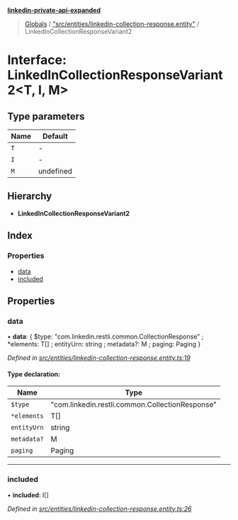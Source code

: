 **[linkedin-private-api-expanded](../README.md)**

> [Globals](../globals.md) / ["src/entities/linkedin-collection-response.entity"](../modules/_src_entities_linkedin_collection_response_entity_.md) / LinkedInCollectionResponseVariant2

# Interface: LinkedInCollectionResponseVariant2<T, I, M\>

## Type parameters

Name | Default |
------ | ------ |
`T` | - |
`I` | - |
`M` | undefined |

## Hierarchy

* **LinkedInCollectionResponseVariant2**

## Index

### Properties

* [data](_src_entities_linkedin_collection_response_entity_.linkedincollectionresponsevariant2.md#data)
* [included](_src_entities_linkedin_collection_response_entity_.linkedincollectionresponsevariant2.md#included)

## Properties

### data

•  **data**: { $type: \"com.linkedin.restli.common.CollectionResponse\" ; *elements: T[] ; entityUrn: string ; metadata?: M ; paging: Paging  }

*Defined in [src/entities/linkedin-collection-response.entity.ts:19](https://github.com/khanhtranngoccva/linkedin-private-api/blob/17c022a/src/entities/linkedin-collection-response.entity.ts#L19)*

#### Type declaration:

Name | Type |
------ | ------ |
`$type` | \"com.linkedin.restli.common.CollectionResponse\" |
`*elements` | T[] |
`entityUrn` | string |
`metadata?` | M |
`paging` | Paging |

___

### included

•  **included**: I[]

*Defined in [src/entities/linkedin-collection-response.entity.ts:26](https://github.com/khanhtranngoccva/linkedin-private-api/blob/17c022a/src/entities/linkedin-collection-response.entity.ts#L26)*
